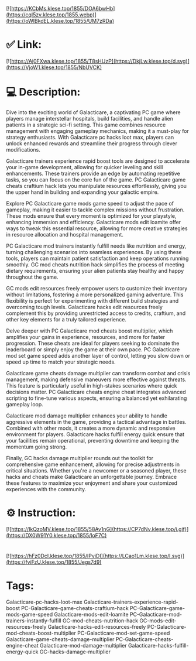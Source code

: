 [![https://KCbMs.klese.top/1855/DOA6bwHb](https://cqI5zv.klese.top/1855.webp)](https://oWlBkdEL.klese.top/1855/UM7zRDa)
# ✅ Link:
[![https://Aj0FXwa.klese.top/1855/T8sHUzP](https://DkjLw.klese.top/d.svg)](https://VjoW1.klese.top/1855/NbUVCK)
# 💻 Description:
Dive into the exciting world of Galacticare, a captivating PC game where players manage interstellar hospitals, build facilities, and handle alien patients in a strategic sci-fi setting. This game combines resource management with engaging gameplay mechanics, making it a must-play for strategy enthusiasts. With Galacticare pc hacks loot max, players can unlock enhanced rewards and streamline their progress through clever modifications.



Galacticare trainers experience rapid boost tools are designed to accelerate your in-game development, allowing for quicker leveling and skill enhancements. These trainers provide an edge by automating repetitive tasks, so you can focus on the core fun of the game. PC Galacticare game cheats craftium hack lets you manipulate resources effortlessly, giving you the upper hand in building and expanding your galactic empire.



Explore PC Galacticare game mods game speed to adjust the pace of gameplay, making it easier to tackle complex missions without frustration. These mods ensure that every moment is optimized for your playstyle, enhancing immersion and efficiency. Galacticare mods edit loamite offer ways to tweak this essential resource, allowing for more creative strategies in resource allocation and hospital management.



PC Galacticare mod trainers instantly fulfill needs like nutrition and energy, turning challenging scenarios into seamless experiences. By using these tools, players can maintain patient satisfaction and keep operations running smoothly. GC mod cheats nutrition hack simplifies the process of meeting dietary requirements, ensuring your alien patients stay healthy and happy throughout the game.



GC mods edit resources freely empower users to customize their inventory without limitations, fostering a more personalized gaming adventure. This flexibility is perfect for experimenting with different build strategies and overcoming tough levels. Galacticare hacks edit resources freely complement this by providing unrestricted access to credits, craftium, and other key elements for a truly tailored experience.



Delve deeper with PC Galacticare mod cheats boost multiplier, which amplifies your gains in experience, resources, and more for faster progression. These cheats are ideal for players seeking to dominate the leaderboard or simply enjoy the game at their own pace. PC Galacticare mod set game speed adds another layer of control, letting you slow down or speed up time to match your strategic needs.



Galacticare game cheats damage multiplier can transform combat and crisis management, making defensive maneuvers more effective against threats. This feature is particularly useful in high-stakes scenarios where quick decisions matter. PC Galacticare cheats engine cheat integrates advanced scripting to fine-tune various aspects, ensuring a balanced yet exhilarating gameplay loop.



Galacticare mod damage multiplier enhances your ability to handle aggressive elements in the game, providing a tactical advantage in battles. Combined with other mods, it creates a more dynamic and responsive environment for players. Galacticare hacks fulfill energy quick ensure that your facilities remain operational, preventing downtime and keeping the momentum going strong.



Finally, GC hacks damage multiplier rounds out the toolkit for comprehensive game enhancement, allowing for precise adjustments in critical situations. Whether you're a newcomer or a seasoned player, these hacks and cheats make Galacticare an unforgettable journey. Embrace these features to maximize your enjoyment and share your customized experiences with the community.

# ⚙️ Instruction:
[![https://IkQzoMV.klese.top/1855/58Av1nG](https://CP7dNv.klese.top/i.gif)](https://DX0W91Y0.klese.top/1855/loF7C)
#
[![https://hFz0DcI.klese.top/1855/IPviDI](https://LCao1Lm.klese.top/l.svg)](https://fviFzU.klese.top/1855/Jegs7d9)
# Tags:
Galacticare-pc-hacks-loot-max Galacticare-trainers-experience-rapid-boost PC-Galacticare-game-cheats-craftium-hack PC-Galacticare-game-mods-game-speed Galacticare-mods-edit-loamite PC-Galacticare-mod-trainers-instantly-fulfill GC-mod-cheats-nutrition-hack GC-mods-edit-resources-freely Galacticare-hacks-edit-resources-freely PC-Galacticare-mod-cheats-boost-multiplier PC-Galacticare-mod-set-game-speed Galacticare-game-cheats-damage-multiplier PC-Galacticare-cheats-engine-cheat Galacticare-mod-damage-multiplier Galacticare-hacks-fulfill-energy-quick GC-hacks-damage-multiplier






